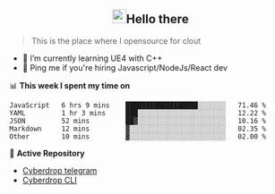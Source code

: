 <h2 align="center"><img src="https://camo.githubusercontent.com/2019d90b5d6b109833b6e130852e36fce013bb14/68747470733a2f2f63756c746f667468657061727479706172726f742e636f6d2f706172726f74732f68642f6c6170746f705f706172726f742e676966" width="25px">Hello there</h2>


> This is the place where I opensource for clout

- 🌱 I’m currently learning UE4 with C++
- 💬 Ping me if you're hiring Javascript/NodeJs/React dev

📊 **This week I spent my time on**
<!--START_SECTION:waka-->
```text
JavaScript   6 hrs 9 mins    ██████████████████░░░░░░░   71.46 % 
YAML         1 hr 3 mins     ███░░░░░░░░░░░░░░░░░░░░░░   12.22 % 
JSON         52 mins         ██▓░░░░░░░░░░░░░░░░░░░░░░   10.16 % 
Markdown     12 mins         ▓░░░░░░░░░░░░░░░░░░░░░░░░   02.35 % 
Other        10 mins         ▓░░░░░░░░░░░░░░░░░░░░░░░░   02.00 % 
```
<!--END_SECTION:waka-->

📕 **Active Repository**
- [Cyberdrop telegram](https://github.com/izqalan/Cyberdrop-Telegram)
- [Cyberdrop CLI](https://github.com/izqalan/Cyberdrop-cli)
